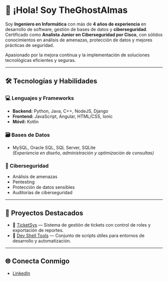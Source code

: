 # 👋 ¡Hola! Soy TheGhostAlmas

Soy **Ingeniero en Informática** con más de **4 años de experiencia** en desarrollo de software, gestión de bases de datos y **ciberseguridad**.  
Certificado como **Analista Junior en Ciberseguridad por Cisco**, con sólidos conocimientos en análisis de amenazas, protección de datos y mejores prácticas de seguridad.

Apasionado por la mejora continua y la implementación de soluciones tecnológicas eficientes y seguras.

---

## 🛠️ Tecnologías y Habilidades

### 💻 Lenguajes y Frameworks
- **Backend:** Python, Java, C++, NodeJS, Django
- **Frontend:** JavaScript, Angular, HTML/CSS, Ionic
- **Móvil:** Kotlin

### 🗃️ Bases de Datos
- MySQL, Oracle SQL, SQL Server, SQLite  
_(Experiencia en diseño, administración y optimización de consultas)_

### 🔐 Ciberseguridad
- Análisis de amenazas
- Pentesting
- Protección de datos sensibles
- Auditorías de ciberseguridad

---

## 🚀 Proyectos Destacados

- 🎫 [TicketSys](https://github.com/TheGhostAlmas/TicketSys) — Sistema de gestión de tickets con control de roles y exportación de reportes.
- 🐚 [Dev Shell Tools](https://github.com/TheGhostAlmas/dev-shell-tools) — Conjunto de scripts útiles para entornos de desarrollo y automatización.

---

## 🌐 Conecta Conmigo

- [LinkedIn](https://www.linkedin.com/in/ricardo-patricio-alcantar-farias/)
